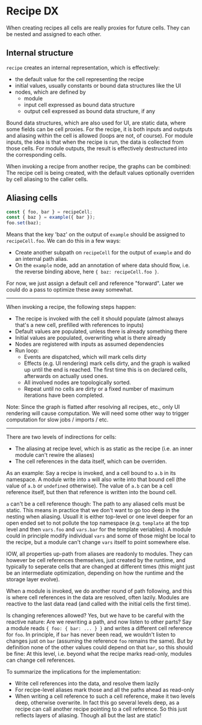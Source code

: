 # Recipe DX

When creating recipes all cells are really proxies for future cells. They can be
nested and assigned to each other.

## Internal structure

`recipe` creates an internal representation, which is effectively:

- the default value for the cell representing the recipe
- initial values, usually constants or bound data structures like the UI
- nodes, which are defined by
  - module
  - input cell expressed as bound data structure
  - output cell expressed as bound data structure, if any

Bound data structures, which are also used for UI, are static data, where some
fields can be cell proxies. For the recipe, it is both inputs and outputs and
aliasing within the cell is allowed (loops are not, of course). For module
inputs, the idea is that when the recipe is run, the data is collected from
those cells. For module outputs, the result is effectively destructured into the
corresponding cells.

When invoking a recipe from another recipe, the graphs can be combined: The
recipe cell is being created, with the default values optionally overriden by
cell aliasing to the caller cells.

## Aliasing cells

```ts
const { foo, bar } = recipeCell;
const { baz } = example({ bar });
foo.set(baz);
```

Means that the key 'baz' on the output of `example` should be assigned to
`recipeCell.foo`. We can do this in a few ways:

- Create another subpath on `recipeCell` for the output of `example` and do an
  internal path alias.
- On the `example` node, add an annotation of where data should flow, i.e. the
  reverse binding above, here `{ baz: recipeCell.foo }`.

For now, we just assign a default cell and reference "forward". Later we could
do a pass to optimize these away somewhat.

---

When invoking a recipe, the following steps happen:

- The recipe is invoked with the cell it should populate (almost always that's a
  new cell, prefilled with references to inputs)
- Default values are populated, unless there is already something there
- Initial values are populated, overwriting what is there already
- Nodes are registered with inputs as assumed dependencies
- Run loop:
  - Events are dispatched, which will mark cells dirty
  - Effects (e.g. UI rendering) mark cells dirty, and the graph is walked up
    until the end is reached. The first time this is on declared cells, afterwards on actually used ones.
  - All involved nodes are topologically sorted.
  - Repeat until no cells are dirty or a fixed number of maximum iterations have
    been completed.

Note: Since the graph is flatted after resolving all recipes, etc., only UI
rendering will cause computation. We will need some other way to trigger
computation for slow jobs / imports / etc.

---

There are two levels of indirections for cells:

- The aliasing at recipe level, which is as static as the recipe (i.e. an inner
  module can't rewire the aliases)
- The cell references in the data itself, which can be overriden.

As an example: Say a recipe is invoked, and a cell bound to `a.b` in its
namespace. A module write into `a` will also write into that bound cell (the
value of `a.b` or `undefined` otherwise). The value of `a.b` can be a cell
reference itself, but then that reference is written into the bound cell.

`a` can't be a cell reference though: The path to any aliased cells must be
static. This means in practice that we don't want to go too deep in the nesting
when aliasing. Usuall it is either top-level or one level deeper for an open
ended set to not pollute the top namespace (e.g. `template` at the top level and
then `vars.foo` and `vars.bar` for the template veriables). A module could in
principle modify individual `vars` and some of those might be local to the
recipe, but a module can't change `vars` itself to point somewhere else.

IOW, all properties up-path from aliases are readonly to modules. They can
however be cell references themselves, just created by the runtime, and
typically to seperate cells that are changed at different times (this might just
be an intermediate optimization, depending on how the runtime and the storage
layer evolve).

When a module is invoked, we do another round of path following, and this is
where cell references in the data are resolved, often lazily. Modules are
reactive to the last data read (and called with the initial cells the first
time).

Is changing references allowed? Yes, but we have to be careful with the reactive
nature: Are we rewriting a path, and now listen to other parts? Say a module
reads `{ foo: { bar: ... } }` and writes a different cell reference for `foo`.
In principle, if `bar` has never been read, we wouldn't listen to changes just
on `bar` (assuming the reference `foo` remains the same). But by definition none
of the other values could depend on that `bar`, so this should be fine: At this
level, i.e. beyond what the recipe marks read-only, modules can change cell
references.

To summarize the implications for the implementation:

- Write cell references into the data, and resolve them lazily
- For recipe-level aliases mark those and all the paths ahead as read-only
- When writing a cell reference to such a cell reference, make it two levels
  deep, otherwise overwrite. In fact this go several levels deep, as a recipe
  can call another recipe pointing to a cell reference. So this just reflects
  layers of aliasing. Though all but the last are static!
